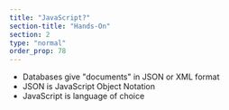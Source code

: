 ```yaml
---
title: "JavaScript?"
section-title: "Hands-On"
section: 2
type: "normal"
order_prop: 78
---
```


+ Databases give "documents" in JSON or XML format
+ JSON is JavaScript Object Notation
+ JavaScript is language of choice



